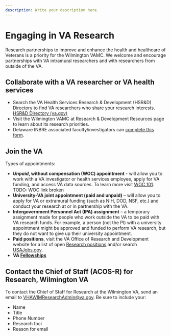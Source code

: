 ```yaml
---
description: Write your description here.
---
```


# Engaging in VA Research

Research partnerships to improve and enhance the health and healthcare of Veterans is a priority for the Wilmington VAMC. We welcome and encourage partnerships with VA intramural researchers and with researchers from outside of the VA.

## **Collaborate** with a VA researcher or VA health services

- Search the VA Health Services Research & Development (HSR&D) Directory to find VA researchers who share your research interests.  [HSR&D Directory (va.gov)](https://www.hsrd.research.va.gov/for_researchers/directory/)
- Visit the Wilmington VAMC at Research & Development Resources page to learn about its research priorities.
- Delaware INBRE associated faculty/investigators can [complete this form](https://de-inbre.org/delaware-inbre-and-wilmington-va-medical-center-wvamc-research-collaboration-form/).


## **Join the VA**

Types of appointments:

- __*Unpaid*, without compensation (WOC) appointment__ - will allow you to work with a VA investigator or health services employee, apply for VA funding, and access VA data sources. To learn more visit [WOC 101](https://www.research.va.gov/resources/policies/guidance/WOC-Checklist.pdf). TODO: WOC link broken
- **University-VA joint appointment (paid and unpaid)** – will allow you to apply for VA or extramural funding (such as NIH, DOD, NSF, etc.) and conduct your research at or in partnership with the VA.
- **Intergovernment Personnel Act (IPA) assignment** – a temporary assignment made for people who work outside the VA to be paid with VA research funds. For example, a person (not the PI) with a university appointment might be approved and funded to perform VA research, but they do not want to give up their university appointment.
- **Paid positions**, visit the VA Office of Research and Development website for a list of open [Research positions](https://www.research.va.gov/about/employment.cfm) and/or search [USAJobs.gov](https://www.usajobs.gov/).
- **VA [Fellowships](https://www.research.va.gov/about/fellowships.cfm)**

## **Contact the Chief of Staff (ACOS-R)** for Research, Wilmington VA

To contact the Chief of Staff for Research at the Wilmington VA, send an email to [VHAWIMResearchAdmin@va.gov](mailto:VHAWIMResearchAdmin@va.gov). Be sure to include your:

- Name
- Title
- Phone Number
- Research foci
- Reason for email
